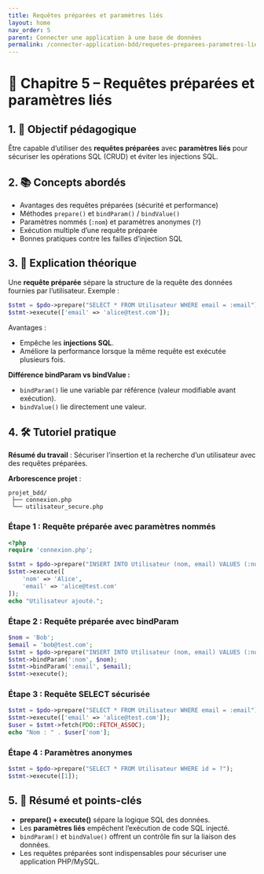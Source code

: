 ```yaml
---
title: Requêtes préparées et paramètres liés
layout: home
nav_order: 5
parent: Connecter une application à une base de données
permalink: /connecter-application-bdd/requetes-preparees-parametres-lies/
---
```



# 📘 Chapitre 5 – Requêtes préparées et paramètres liés

## 1. 🎯 Objectif pédagogique

Être capable d’utiliser des **requêtes préparées** avec **paramètres liés** pour sécuriser les opérations SQL (CRUD) et éviter les injections SQL.

## 2. 📚 Concepts abordés

* Avantages des requêtes préparées (sécurité et performance)
* Méthodes `prepare()` et `bindParam()` / `bindValue()`
* Paramètres nommés (`:nom`) et paramètres anonymes (`?`)
* Exécution multiple d’une requête préparée
* Bonnes pratiques contre les failles d’injection SQL

## 3. 🧠 Explication théorique

Une **requête préparée** sépare la structure de la requête des données fournies par l’utilisateur.
Exemple :

```php
$stmt = $pdo->prepare("SELECT * FROM Utilisateur WHERE email = :email");
$stmt->execute(['email' => 'alice@test.com']);
```

Avantages :

* Empêche les **injections SQL**.
* Améliore la performance lorsque la même requête est exécutée plusieurs fois.

**Différence bindParam vs bindValue :**

* `bindParam()` lie une variable par référence (valeur modifiable avant exécution).
* `bindValue()` lie directement une valeur.

## 4. 🛠 Tutoriel pratique

**Résumé du travail** : Sécuriser l’insertion et la recherche d’un utilisateur avec des requêtes préparées.

**Arborescence projet** :

```
projet_bdd/
 ├── connexion.php
 └── utilisateur_secure.php
```

### Étape 1 : Requête préparée avec paramètres nommés

```php
<?php
require 'connexion.php';

$stmt = $pdo->prepare("INSERT INTO Utilisateur (nom, email) VALUES (:nom, :email)");
$stmt->execute([
    'nom' => 'Alice',
    'email' => 'alice@test.com'
]);
echo "Utilisateur ajouté.";
```

### Étape 2 : Requête préparée avec bindParam

```php
$nom = 'Bob';
$email = 'bob@test.com';
$stmt = $pdo->prepare("INSERT INTO Utilisateur (nom, email) VALUES (:nom, :email)");
$stmt->bindParam(':nom', $nom);
$stmt->bindParam(':email', $email);
$stmt->execute();
```

### Étape 3 : Requête SELECT sécurisée

```php
$stmt = $pdo->prepare("SELECT * FROM Utilisateur WHERE email = :email");
$stmt->execute(['email' => 'alice@test.com']);
$user = $stmt->fetch(PDO::FETCH_ASSOC);
echo "Nom : " . $user['nom'];
```

### Étape 4 : Paramètres anonymes

```php
$stmt = $pdo->prepare("SELECT * FROM Utilisateur WHERE id = ?");
$stmt->execute([1]);
```

## 5. 🧾 Résumé et points-clés

* **prepare() + execute()** sépare la logique SQL des données.
* Les **paramètres liés** empêchent l’exécution de code SQL injecté.
* `bindParam()` et `bindValue()` offrent un contrôle fin sur la liaison des données.
* Les requêtes préparées sont indispensables pour sécuriser une application PHP/MySQL.
